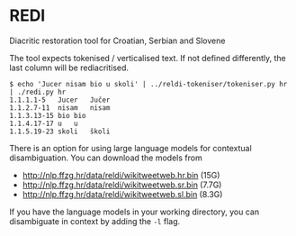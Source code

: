 # REDI
Diacritic restoration tool for Croatian, Serbian and Slovene

The tool expects tokenised / verticalised text. If not defined differently, the last column will be rediacritised.

```
$ echo 'Jucer nisam bio u skoli' | ../reldi-tokeniser/tokeniser.py hr | ./redi.py hr
1.1.1.1-5	Jucer	Jučer
1.1.2.7-11	nisam	nisam
1.1.3.13-15	bio	bio
1.1.4.17-17	u	u
1.1.5.19-23	skoli	školi

```

There is an option for using large language models for contextual disambiguation. You can download the models from

* http://nlp.ffzg.hr/data/reldi/wikitweetweb.hr.bin (15G)
* http://nlp.ffzg.hr/data/reldi/wikitweetweb.sr.bin (7.7G)
* http://nlp.ffzg.hr/data/reldi/wikitweetweb.sl.bin (8.3G)

If you have the language models in your working directory, you can disambiguate in context by adding the ```-l``` flag.
